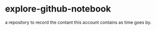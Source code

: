 # explore-github-notebook
a repository to record the contant this account contains as time goes by.

